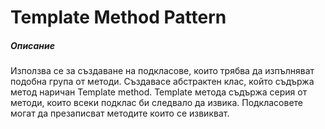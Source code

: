 # Template Method Pattern

##### Описание
Използва се за създаване на подкласове, които трябва да изпълняват подобна група от методи.
Създавасе абстрактен клас, който съдържа метод наричан Template method.
Template метода съдържа серия от методи, които всеки подклас би следвало да извика.
Подкласовете могат да презаписват методите които се извикват.


